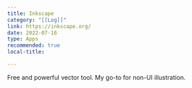 ```yaml
---
title: Inkscape  
category: "[[Log]]"  
link: https://inkscape.org/  
date: 2022-07-16  
type: Apps  
recommended: true
local-title:  

---
```

Free and powerful vector tool. My go-to for non-UI illustration. 